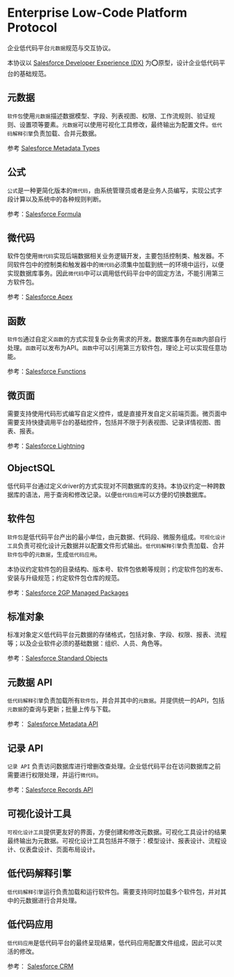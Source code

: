 # Enterprise Low-Code Platform Protocol

企业低代码平台`元数据`规范与交互协议。

本协议以 [Salesforce Developer Experience (DX)](https://developer.salesforce.com/developer-centers/developer-experience) 为⭕原型，设计企业低代码平台的基础规范。

## 元数据

`软件包`使用`元数据`描述数据模型、字段、列表视图、权限、工作流规则、验证规则、设置项等要素。`元数据`可以使用可视化工具修改，最终输出为配置文件。`低代码解释引擎`负责加载、合并元数据。

参考 [Salesforce Metadata Types](https://developer.salesforce.com/docs/atlas.en-us.api_meta.meta/api_meta/meta_types_list.htm)

## 公式

`公式`是一种更简化版本的`微代码`，由系统管理员或者是业务人员编写，实现公式字段计算以及系统中的各种规则判断。

参考：[Salesforce Formula](https://help.salesforce.com/s/articleView?id=customize_formuladef.htm&type=5&language=en_US)

## 微代码

软件包使用`微代码`实现后端数据相关业务逻辑开发，主要包括控制类、触发器。不同软件包中的控制类和触发器中的`微代码`必须集中加载到统一的环境中运行，以便实现数据库事务。因此`微代码`中可以调用低代码平台中的固定方法，不能引用第三方软件包。

参考：[Salesforce Apex](https://developer.salesforce.com/docs/atlas.en-us.apexcode.meta/apexcode/apex_intro_what_is_apex.htm)

## 函数

`软件包`通过自定义`函数`的方式实现复杂业务需求的开发。数据库事务在`函数`内部自行处理。`函数`可以发布为API。`函数`中可以引用第三方软件包，理论上可以实现任意功能。

参考：[Salesforce Functions](https://developer.salesforce.com/docs/platform/functions/overview)

## 微页面

需要支持使用代码形式编写自定义控件，或是直接开发自定义前端页面。微页面中需要支持快捷调用平台的基础控件，包括并不限于列表视图、记录详情视图、图表、报表。

参考：[Salesforce Lightning](https://developer.salesforce.com/docs/atlas.en-us.lightning.meta/lightning/intro_lightning.htm)

## ObjectSQL

低代码平台通过定义driver的方式实现对不同数据库的支持。本协议约定一种跨数据库的语法，用于查询和修改记录。以便`低代码应用`可以方便的切换数据库。

## 软件包

`软件包`是低代码平台产出的最小单位，由元数据、代码段、微服务组成。`可视化设计工具`负责可视化设计元数据并以配置文件形式输出。`低代码解释引擎`负责加载、合并`软件包`中的`元数据`，生成`低代码应用`。

本协议约定软件包的目录结构、版本号、软件包依赖等规则；约定软件包的发布、安装与升级规范；约定软件包仓库的规范。

参考：[Salesforce 2GP Managed Packages](https://developer.salesforce.com/docs/atlas.en-us.sfdx_dev.meta/sfdx_dev/sfdx_dev_dev2gp_comparison.htm)

## 标准对象

标准对象定义低代码平台元数据的存储格式，包括对象、字段、权限、报表、流程等；以及企业软件必须的基础数据：组织、人员、角色等。

参考：[Salesforce Standard Objects](https://developer.salesforce.com/docs/atlas.en-us.object_reference.meta/object_reference/sforce_api_objects_list.htm)

## 元数据 API

`低代码解释引擎`负责加载所有`软件包`，并合并其中的`元数据`。并提供统一的API，包括`元数据`的查询与更新；批量上传与下载。

参考： [Salesforce Metadata API](https://developer.salesforce.com/docs/atlas.en-us.api_meta.meta/api_meta/meta_intro.htm)

## 记录 API

`记录 API` 负责访问数据库进行增删改查处理。企业低代码平台在访问数据库之前需要进行权限处理，并运行`微代码`。

参考：[Salesforce Records API](https://developer.salesforce.com/docs/atlas.en-us.api_rest.meta/api_rest/using_resources_working_with_records.htm)

## 可视化设计工具

`可视化设计工具`提供更友好的界面，方便创建和修改元数据。可视化工具设计的结果最终输出为元数据。可视化设计工具包括并不限于：模型设计、报表设计、流程设计、仪表盘设计、页面布局设计。

## 低代码解释引擎

`低代码解释引擎`运行负责加载和运行软件包。需要支持同时加载多个软件包，并对其中的元数据进行合并处理。

## 低代码应用

`低代码应用`是低代码平台的最终呈现结果，低代码应用配置文件组成，因此可以灵活的修改。

参考： [Salesforce CRM](https://www.salesforce.com/crm/)
